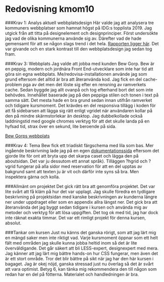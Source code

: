 ---
---
Redovisning kmom10
=========================

###Krav 1: Analys aktuell webbplatsdesign
Här valde jag att analysera tre kommuners webbplatser som hamnat högst på IDG:s topplista 2019. Jag utgick från att titta på designelement och designprinciper. Först undersökte jag vad de olika kommunerna använde sig av. Därefter vad de hade gemensamt för att se någon slags trend i det hela. [Rapporten ligger här](rapport/webbplatsdesign). Det var givande och en stark kontrast till den webbplatsdesign jag sedan tog fram.

###Krav 3: Webbplats
Jag valde att jobba med kunden Bew Gorp. Bew är en peppig, modern och jordnära Front End-utvecklare som inte har tid att göra sin egna webbplats. Me/redovisa-installationen använde jag som grund eftersom det alltid är bra att återanvända kod. Jag fick en del cache-problem pga av det men det löste sig efter en rensning av ramverkets cache. Sedan byggde jag allt ovanpå och tog efterhand bort det som inte behövdes. Innehållet baserade jag på den peppiga stilen och tonen i text på samma sätt. Det mesta hade en bra grund sedan innan utifrån ramverket och tidigare kursmoment. Det krävdes en del responsiva tillägg i koden för att få sidebarsen att lägga sig rätt enligt vgridet när användaren kollar på den på mindre skärmstorlekar än desktop. Jag dubbelkollade också laddningstid med google chromes verktyg för att det skulle landa på en hyfsad tid, strax över en sekund, lite beroende på sida. 

[Bew Gorps webbplats](http://www.student.bth.se/~jujn18/dbwebb-kurser/design/me/proj/htdocs/)


###Krav 4: Tema
Bew fick ett triadiskt färgschema med lila som bas. Mer ingående beskrivning lade jag på en egen [dokumentationssida](http://www.student.bth.se/~jujn18/dbwebb-kurser/design/me/proj/htdocs/docs) eftersom det gjorde lite för ont att bryta upp det skarpa caset och lägga den på aboutsidan. Det var ju dessutom ett annat språk). Tilläggen ?hgrid och ?vgrid fungerar på alla sidor med reservation för att en del upptas av bakgrund samt att texten ju är vit och därför inte syns så bra. Men inspektera gärna och kolla.


###Allmänt om projektet
Det gick rätt bra att genomföra projektet. Det var lite svårt att få kläm på hur det var upplagt. Jag skulle föredra en tydligare beskrivning på projektsidan med kanske beskrivningen av kunderna längre ner under uppdraget eller som en appendix allra längst ner. Det gick bra att återanvända det jag byggt sedan tidigare i kursen och använda mig av metoder och verktyg för att lösa uppgiften. Det tog ok med tid, jag har dock inte räknat exakta timmar. Det var ett rimligt projekt för denna kursen, absolut.

###Tankar om kursen
Just nu känns det ganska rörigt, som att jag lärt mig en mängd saker men inte riktigt vad. Varje kursmoment öppnar som ett helt fält med områden jag skulle kunna jobba heltid inom så det är lite överväldigande. Det går säkert att bli LESS-expert, designexpert med mera. Jag känner att jag lärt mig bättre hands-on hur CSS fungerar, men även det är ett stort område. Tror det blir bättre på sikt när jag har den här kursen i bagaget. Jag är okej nöjd, ganska stressad just nu överlag så det är svårt att vara optimist. Betyg 6, kan tänka mig rekommendera den till någon som redan har en del på fötterna. Materialet och handledningen är bra.
